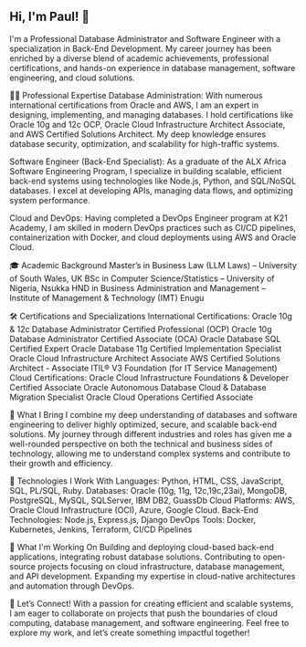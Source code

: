 ## Hi, I'm Paul! 👋
I'm a Professional Database Administrator and Software Engineer with a specialization in Back-End Development. My career journey has been enriched by a diverse blend of academic achievements, professional certifications, and hands-on experience in database management, software engineering, and cloud solutions.

👨‍💻 Professional Expertise
Database Administration: With numerous international certifications from Oracle and AWS, I am an expert in designing, implementing, and managing databases. I hold certifications like Oracle 10g and 12c OCP, Oracle Cloud Infrastructure Architect Associate, and AWS Certified Solutions Architect. My deep knowledge ensures database security, optimization, and scalability for high-traffic systems.

Software Engineer (Back-End Specialist): As a graduate of the ALX Africa Software Engineering Program, I specialize in building scalable, efficient back-end systems using technologies like Node.js, Python, and SQL/NoSQL databases. I excel at developing APIs, managing data flows, and optimizing system performance.

Cloud and DevOps: Having completed a DevOps Engineer program at K21 Academy, I am skilled in modern DevOps practices such as CI/CD pipelines, containerization with Docker, and cloud deployments using AWS and Oracle Cloud.

🎓 Academic Background
Master’s in Business Law (LLM Laws) – University of South Wales, UK
BSc in Computer Science/Statistics – University of Nigeria, Nsukka
HND in Business Administration and Management – Institute of Management & Technology (IMT) Enugu

🛠 Certifications and Specializations
International Certifications:
Oracle 10g & 12c Database Administrator Certified Professional (OCP)
Oracle 10g Database Administrator Certified Associate (OCA)
Oracle Database SQL Certified Expert
Oracle Database 11g Certified Implementation Specialist
Oracle Cloud Infrastructure Architect Associate
AWS Certified Solutions Architect - Associate
ITIL® V3 Foundation (for IT Service Management)
Cloud Certifications:
Oracle Cloud Infrastructure Foundations & Developer Certified Associate
Oracle Autonomous Database Cloud & Database Migration Specialist
Oracle Cloud Operations Certified Associate

💼 What I Bring
I combine my deep understanding of databases and software engineering to deliver highly optimized, secure, and scalable back-end solutions. My journey through different industries and roles has given me a well-rounded perspective on both the technical and business sides of technology, allowing me to understand complex systems and contribute to their growth and efficiency.

🔧 Technologies I Work With
Languages: Python, HTML, CSS, JavaScript, SQL, PL/SQL, Ruby.
Databases: Oracle (10g, 11g, 12c,19c,23ai), MongoDB, PostgreSQL, MySQL, SQLServer, IBM DB2, GuassDb
Cloud Platforms: AWS, Oracle Cloud Infrastructure (OCI), Azure, Google Cloud.
Back-End Technologies: Node.js, Express.js, Django
DevOps Tools: Docker, Kubernetes, Jenkins, Terraform, CI/CD Pipelines

🌱 What I'm Working On
Building and deploying cloud-based back-end applications, integrating robust database solutions.
Contributing to open-source projects focusing on cloud infrastructure, database management, and API development.
Expanding my expertise in cloud-native architectures and automation through DevOps.

💬 Let’s Connect!
With a passion for creating efficient and scalable systems, I am eager to collaborate on projects that push the boundaries of cloud computing, database management, and software engineering. Feel free to explore my work, and let’s create something impactful together!


<!--
**paulchukwujekwu/paulchukwujekwu** is a ✨ _special_ ✨ repository because its `README.md` (this file) appears on your GitHub profile.

Here are some ideas to get you started:

- 🔭 I’m currently working on ...
- 🌱 I’m currently learning ...
- 👯 I’m looking to collaborate on ...
- 🤔 I’m looking for help with ...
- 💬 Ask me about ...
- 📫 How to reach me: ...
- 😄 Pronouns: ...
- ⚡ Fun fact: ...
-->
